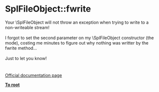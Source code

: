 # SplFileObject::fwrite




<div class="phpcode"><span class="html">
Your \SplFileObject will not throw an exception when trying to write to a non-writeable stream!<br><br>I forgot to set the second parameter on my \SplFileObject constructor (the mode), costing me minutes to figure out why nothing was writter by the fwrite method...<br><br>Just to let you know!</span>
</div>
  

#

[Official documentation page](https://www.php.net/manual/en/splfileobject.fwrite.php)

**[To root](/README.md)**